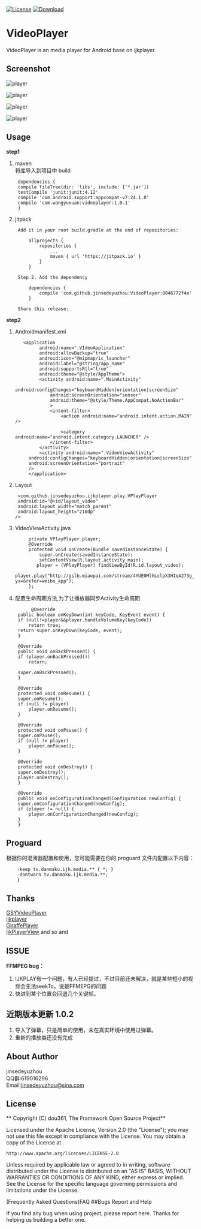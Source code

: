 [![License](https://img.shields.io/badge/license-Apache%202-green.svg)](https://www.apache.org/licenses/LICENSE-2.0)
[![Download](https://api.bintray.com/packages/tangsiyuan/maven/myokhttp/images/download.svg) ](https://bintray.com/tangsiyuan/maven/myokhttp/_latestVersion)
# VideoPlayer

VideoPlayer is an media player for Android base on ijkplayer.

## Screenshot

![player](./Screenshot1.png)     
 
 ![player](./Screenshot2.png)    

![player](./Screenshot3.png)    

![player](./Screenshot3_1.png)    
	
## Usage

 **step1**   
 
1. maven  
	将库导入到项目中 build 

		dependencies {
		compile fileTree(dir: 'libs', include: ['*.jar'])
		testCompile 'junit:junit:4.12'
		compile 'com.android.support:appcompat-v7:24.1.0'
		compile 'com.wangyuxuan:videoplayer:1.0.1'
		}
	
	
	
2. jitpack		
	
	

		Add it in your root build.gradle at the end of repositories:

			allprojects {
				repositories {
					...
					maven { url 'https://jitpack.io' }
				}
			}

		Step 2. Add the dependency

			dependencies {
				compile 'com.github.jinsedeyuzhou:VideoPlayer:8046772f4e'
			}

		Share this release:
	
**step2**
	 
1. Androidmanifest.xml  

		  <application
		        android:name=".VIdeoApplication"
		        android:allowBackup="true"
		        android:icon="@mipmap/ic_launcher"
		        android:label="@string/app_name"
		        android:supportsRtl="true"
		        android:theme="@style/AppTheme">
		        <activity android:name=".MainActivity"
		            android:configChanges="keyboardHidden|orientation|screenSize"
		            android:screenOrientation="sensor"
		            android:theme="@style/Theme.AppCompat.NoActionBar"
		            >
		            <intent-filter>
		                <action android:name="android.intent.action.MAIN" />
		
		                <category android:name="android.intent.category.LAUNCHER" />
		            </intent-filter>
		        </activity>
		        <activity android:name=".VideoViewActivity"
            android:configChanges="keyboardHidden|orientation|screenSize"
            android:screenOrientation="portrait"
            />
		    </application>

2. Layout  

	    <com.github.jinsedeyuzhou.ijkplayer.play.VPlayPlayer
        android:id="@+id/layout_video"
        android:layout_width="match_parent"
        android:layout_height="210dp"
       />
3. VideoViewActivity.java  

		    private VPlayPlayer player;
		    @Override
		    protected void onCreate(Bundle savedInstanceState) {
		        super.onCreate(savedInstanceState);
		        setContentView(R.layout.activity_main);
		       player = (VPlayPlayer) findViewById(R.id.layout_video);
        player.play("http://gslb.miaopai.com/stream/4YUE0MlhLclpX3HIeA273g__.mp4?yx=&refer=weibo_app");
		    };
4. 配置生命周期方法,为了让播放器同步Activity生命周期


		     @Override
	    public boolean onKeyDown(int keyCode, KeyEvent event) {
		if (null!=player&&player.handleVolumeKey(keyCode))
		    return true;
		return super.onKeyDown(keyCode, event);
	    }

	    @Override
	    public void onBackPressed() {
		if (player.onBackPressed())
		    return;

		super.onBackPressed();
	    }

	    @Override
	    protected void onResume() {
		super.onResume();
		if (null != player)
		    player.onResume();
	    }

	    @Override
	    protected void onPause() {
		super.onPause();
		if (null != player)
		    player.onPause();
	    }

	    @Override
	    protected void onDestroy() {
		super.onDestroy();
		player.onDestroy();
	    }

	    @Override
	    public void onConfigurationChanged(Configuration newConfig) {
		super.onConfigurationChanged(newConfig);
		if (player != null) {
		    player.onConfigurationChanged(newConfig);
		}
	    }

## Proguard

根据你的混淆器配置和使用，您可能需要在你的 proguard 文件内配置以下内容：

		-keep tv.danmaku.ijk.media.** { *; }
		-dontwarn tv.danmaku.ijk.media.**;
		}

## Thanks  

[GSYVideoPlayer](https://github.com/CarGuo/GSYVideoPlayer)  
[ijkplayer](https://github.com/Bilibili/ijkplayer)  
[GiraffePlayer](https://github.com/tcking/GiraffePlayer)   
[IjkPlayerView](https://github.com/Rukey7/IjkPlayerView) 
and so and 

## ISSUE
**FFMPEG bug：**  
1. IJKPLAY有一个问题，有人已经提过，不过目前还未解决，就是某些短小的视频会无法seekTo，说是FFMEPG的问题  
2. 快进到某个位置会回退几个关键帧。

## 近期版本更新 1.0.2  
1. 导入了弹幕，只是简单的使用，未在真实环境中使用过弹幕。
2. 重新的播放类还没有完成
## About Author  
jinsedeyuzhou  
QQ群:619016296  
Email:jinsedeyuzhou@sina.com  

## License

** Copyright (C) dou361, The Framework Open Source Project**

Licensed under the Apache License, Version 2.0 (the "License");
you may not use this file except in compliance with the License.
You may obtain a copy of the License at

    http://www.apache.org/licenses/LICENSE-2.0

Unless required by applicable law or agreed to in writing, software
distributed under the License is distributed on an "AS IS" BASIS,
WITHOUT WARRANTIES OR CONDITIONS OF ANY KIND, either express or implied.
See the License for the specific language governing permissions and
limitations under the License.

(Frequently Asked Questions)FAQ
##Bugs Report and Help

If you find any bug when using project, please report here. Thanks for helping us building a better one.
